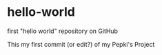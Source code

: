 # hello-world
first "hello world" repository on GitHub

This my first commit (or edit?) of my Pepki's Project
